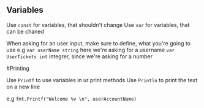 ## Variables


Use `const` for variables, that shouldn't change
Use `var` for variables, that can be chaned

When asking for an user input, make sure to define, what you're going to use e.g
`var userName string` here we're asking for a username
`var UserTickets int` integrer, since we're asking for a number

#Printing

Use `Printf` to use variables in ur print methods
Use `Println` to print the text on a new line

e.g `fmt.Printf("Welcome %v \n", userAccountName)`
